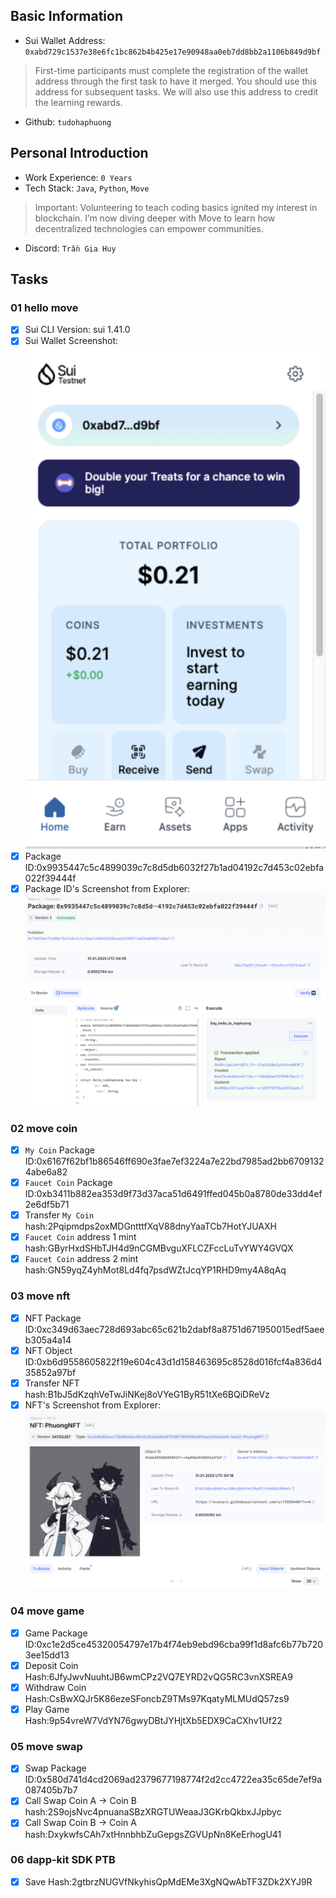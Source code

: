 ## Basic Information
- Sui Wallet Address: `0xabd729c1537e38e6fc1bc862b4b425e17e90948aa0eb7dd8bb2a1106b849d9bf`
> First-time participants must complete the registration of the wallet address through the first task to have it merged. You should use this address for subsequent tasks. We will also use this address to credit the learning rewards.
- Github: `tudohaphuong`

## Personal Introduction
- Work Experience: `0 Years`
- Tech Stack: `Java`, `Python`, `Move`
> Important: Volunteering to teach coding basics ignited my interest in blockchain. I’m now diving deeper with Move to learn how decentralized technologies can empower communities.
- Discord: `Trần Gia Huy`
  
## Tasks

### 01 hello move
- [x] Sui CLI Version: sui 1.41.0
- [x] Sui Wallet Screenshot: ![](images/SUI.png)
- [x] Package ID:0x9935447c5c4899039c7c8d5db6032f27b1ad04192c7d453c02ebfa022f39444f
- [x] Package ID's Screenshot from Explorer: ![](images/packageid.png)

### 02 move coin
- [x] `My Coin` Package ID:0x6167f62bf1b86546ff690e3fae7ef3224a7e22bd7985ad2bb67091324abe6a82
- [x] `Faucet Coin` Package ID:0xb3411b882ea353d9f73d37aca51d6491ffed045b0a8780de33dd4ef2e6df5b71
- [x] Transfer `My Coin` hash:2Pqipmdps2oxMDGntttfXqV88dnyYaaTCb7HotYJUAXH
- [x] `Faucet Coin` address 1 mint hash:GByrHxdSHbTJH4d9nCGMBvguXFLCZFccLuTvYWY4GVQX
- [x] `Faucet Coin` address 2 mint hash:GN59yqZ4yhMot8Ld4fq7psdWZtJcqYP1RHD9my4A8qAq

### 03 move nft
- [x] NFT Package ID:0xc349d63aec728d693abc65c621b2dabf8a8751d671950015edf5aeeb305a4a14
- [x] NFT Object ID:0xb6d9558605822f19e604c43d1d158463695c8528d016fcf4a836d435852a97bf
- [x] Transfer NFT hash:B1bJ5dKzqhVeTwJiNKej8oVYeG1ByR51tXe6BQiDReVz
- [x] NFT's Screenshot from Explorer: ![](images/nft.png)

### 04 move game
- [x] Game Package ID:0xc1e2d5ce45320054797e17b4f74eb9ebd96cba99f1d8afc6b77b7203ee15dd13
- [x] Deposit Coin Hash:6JfyJwvNuuhtJB6wmCPz2VQ7EYRD2vQG5RC3vnXSREA9
- [x] Withdraw Coin Hash:CsBwXQJr5K86ezeSFoncbZ9TMs97KqatyMLMUdQ57zs9
- [x] Play Game Hash:9p54vreW7VdYN76gwyDBtJYHjtXb5EDX9CaCXhv1Uf22

### 05 move swap
- [x] Swap Package ID:0x580d741d4cd2069ad2379677198774f2d2cc4722ea35c65de7ef9a087405b7b7
- [x] Call Swap Coin A -> Coin B hash:2S9ojsNvc4pnuanaSBzXRGTUWeaaJ3GKrbQkbxJJpbyc
- [x] Call Swap Coin B -> Coin A hash:DxykwfsCAh7xtHnnbhbZuGepgsZGVUpNn8KeErhogU41

### 06 dapp-kit SDK PTB
- [x] Save Hash:2gtbrzNUGVfNkyhisQpMdEMe3XgNQwAbTF3ZDk2XYJ9R
